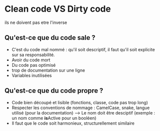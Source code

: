 # Clean code VS Dirty code
ils ne doivent pas etre l'inverse 
## Qu'est-ce que du code sale ?

- C'est du code mal nommé : qu'il soit descriptif, il faut qu'il soit explicite sur sa responsabilité.
- Avoir du code mort
- Du code pas optimisé
- trop de documentation sur une ligne
- Variables inutilisées

## Qu'est-ce que du code propre ?

- Code bien découpé et lisible (fonctions, classe, code pas trop long)
- Respecter les conventions de nommage : CamelCase, snake, langue utilisé (pour la documentation) --> Le nom doit être desciptif (exemple : un nom comme **is**Active pour un booléen)
- Il faut que le code soit harmonieux, structurellement similaire
